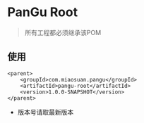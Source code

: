 # PanGu Root


> 所有工程都必须继承该POM

## 使用

````
<parent>
    <groupId>com.miaosuan.pangu</groupId>
    <artifactId>pangu-root</artifactId>
    <version>1.0.0-SNAPSHOT</version>
</parent>
````

- 版本号请取最新版本
